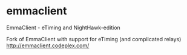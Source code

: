 emmaclient
==========

EmmaClient - eTiming and NightHawk-edition

Fork of EmmaClient with support for eTiming (and complicated relays)
http://emmaclient.codeplex.com/

